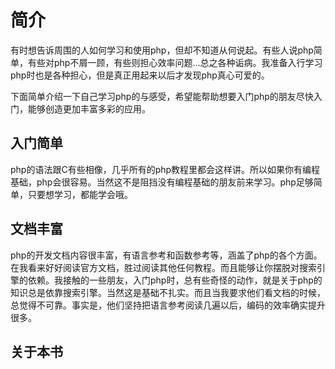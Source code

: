 简介
=======

有时想告诉周围的人如何学习和使用php，但却不知道从何说起。有些人说php简单，有些对php不屑一顾，有些则担心效率问题...总之各种诟病。我准备入行学习php时也是各种担心，但是真正用起来以后才发现php真心可爱的。

下面简单介绍一下自己学习php的与感受，希望能帮助想要入门php的朋友尽快入门，能够创造更加丰富多彩的应用。


##  入门简单
php的语法跟C有些相像，几乎所有的php教程里都会这样讲。所以如果你有编程基础，php会很容易。当然这不是阻挡没有编程基础的朋友前来学习。php足够简单，只要想学习，都能学会哦。
##  文档丰富
php的开发文档内容很丰富，有语言参考和函数参考等，涵盖了php的各个方面。在我看来好好阅读官方文档，胜过阅读其他任何教程。而且能够让你摆脱对搜索引擎的依赖。我接触的一些朋友，入门php时，总有些奇怪的动作，就是关于php的知识总是依靠搜索引擎。当然这是基础不扎实。而且当我要求他们看文档的时候，总觉得不可靠。事实是，他们坚持把语言参考阅读几遍以后，编码的效率确实提升很多。
##  关于本书
